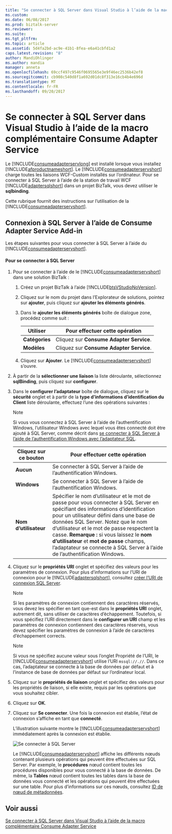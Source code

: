 ```yaml
---
title: "Se connecter à SQL Server dans Visual Studio à l’aide de la macro complémentaire Consume Adapter Service | Documents Microsoft"
ms.custom: 
ms.date: 06/08/2017
ms.prod: biztalk-server
ms.reviewer: 
ms.suite: 
ms.tgt_pltfrm: 
ms.topic: article
ms.assetid: 5d4fa2bd-ac9e-41b1-8fea-e6a41cbfd1a2
caps.latest.revision: "8"
author: MandiOhlinger
ms.author: mandia
manager: anneta
ms.openlocfilehash: 69ccf497c9546f0695565e3e9f46ec2536b42ef8
ms.sourcegitcommit: cb908c540d8f1a692d01dc8f313e16cb4b4e696d
ms.translationtype: MT
ms.contentlocale: fr-FR
ms.lasthandoff: 09/20/2017
---
```

# <a name="connect-to-sql-server-in-visual-studio-using-the-consume-adapter-service-add-in"></a>Se connecter à SQL Server dans Visual Studio à l’aide de la macro complémentaire Consume Adapter Service
Le [!INCLUDE[consumeadapterservlong](../../includes/consumeadapterservlong-md.md)] est installé lorsque vous installez [!INCLUDE[afproductnameshort](../../includes/afproductnameshort-md.md)]. Le [!INCLUDE[consumeadapterservshort](../../includes/consumeadapterservshort-md.md)] charge toutes les liaisons WCF-Custom installés sur l’ordinateur. Pour se connecter à SQL Server à l’aide de la station de travail WCF [!INCLUDE[adaptersqlshort](../../includes/adaptersqlshort-md.md)] dans un projet BizTalk, vous devez utiliser le **sqlbinding**.  
  
 Cette rubrique fournit des instructions sur l’utilisation de la [!INCLUDE[consumeadapterservshort](../../includes/consumeadapterservshort-md.md)].  
  
## <a name="connecting-to-sql-server-using-consume-adapter-service-add-in"></a>Connexion à SQL Server à l’aide de Consume Adapter Service Add-in  
 Les étapes suivantes pour vous connecter à SQL Server à l’aide du [!INCLUDE[consumeadapterservshort](../../includes/consumeadapterservshort-md.md)].  
  
#### <a name="to-connect-to-sql-server"></a>Pour se connecter à SQL Server  
  
1.  Pour se connecter à l’aide de le [!INCLUDE[consumeadapterservshort](../../includes/consumeadapterservshort-md.md)] dans une solution BizTalk :  
  
    1.  Créez un projet BizTalk à l’aide [!INCLUDE[btsVStudioNoVersion](../../includes/btsvstudionoversion-md.md)].  
  
    2.  Cliquez sur le nom du projet dans l’Explorateur de solutions, pointez sur **ajouter**, puis cliquez sur **ajouter les éléments générés**.  
  
    3.  Dans le **ajouter les éléments générés** boîte de dialogue zone, procédez comme suit :  
  
        |Utiliser|Pour effectuer cette opération|  
        |--------------|----------------|  
        |**Catégories**|Cliquez sur **Consume Adapter Service**.|  
        |**Modèles**|Cliquez sur **Consume Adapter Service**.|  
  
    4.  Cliquez sur **Ajouter**. Le [!INCLUDE[consumeadapterservshort](../../includes/consumeadapterservshort-md.md)] s’ouvre.  
  
2.  À partir de la **sélectionner une liaison** la liste déroulante, sélectionnez **sqlBinding**, puis cliquez sur **configurer**.  
  
3.  Dans le **configurer l’adaptateur** boîte de dialogue, cliquez sur le **sécurité** onglet et à partir de la **type d’informations d’identification du Client** liste déroulante, effectuez l’une des opérations suivantes :  
  
    > [!NOTE]
    >  Si vous vous connectez à SQL Server à l’aide de l’authentification Windows, l’utilisateur Windows avec lequel vous êtes connecté doit être ajouté à SQL Server, comme décrit dans [se connecter à SQL Server à l’aide de l’authentification Windows avec l’adaptateur SQL](../../adapters-and-accelerators/adapter-sql/connect-to-sql-server-using-windows-authentication-with-the-sql-adapter.md).  
  
    |Cliquez sur ce bouton|Pour effectuer cette opération|  
    |----------------|----------------|  
    |**Aucun**|Se connecter à SQL Server à l’aide de l’authentification Windows.|  
    |**Windows**|Se connecter à SQL Server à l’aide de l’authentification Windows.|  
    |**Nom d’utilisateur**|Spécifier le nom d’utilisateur et le mot de passe pour vous connecter à SQL Server en spécifiant des informations d’identification pour un utilisateur défini dans une base de données SQL Server. Notez que le nom d’utilisateur et le mot de passe respectent la casse. **Remarque :** si vous laissez le **nom d’utilisateur** et **mot de passe** champs, l’adaptateur se connecte à SQL Server à l’aide de l’authentification Windows.|  
  
4.  Cliquez sur le **propriétés URI** onglet et spécifiez des valeurs pour les paramètres de connexion. Pour plus d’informations sur l’URI de connexion pour le [!INCLUDE[adaptersqlshort](../../includes/adaptersqlshort-md.md)], consultez [créer l’URI de connexion SQL Server](../../adapters-and-accelerators/adapter-sql/create-the-sql-server-connection-uri.md).  
  
    > [!NOTE]
    >  Si les paramètres de connexion contiennent des caractères réservés, vous devez les spécifier en tant que-est dans le **propriétés URI** onglet, autrement dit, sans utiliser de caractères d’échappement. Toutefois, si vous spécifiez l’URI directement dans le **configurer un URI** champ et les paramètres de connexion contiennent des caractères réservés, vous devez spécifier les paramètres de connexion à l’aide de caractères d’échappement corrects.  
  
    > [!NOTE]
    >  Si vous ne spécifiez aucune valeur sous l’onglet Propriété de l’URI, le [!INCLUDE[consumeadapterservshort](../../includes/consumeadapterservshort-md.md)] utilise l’URI `mssql://.//`. Dans ce cas, l’adaptateur se connecte à la base de données par défaut et à l’instance de base de données par défaut sur l’ordinateur local.  
  
5.  Cliquez sur le **propriétés de liaison** onglet et spécifiez des valeurs pour les propriétés de liaison, si elle existe, requis par les opérations que vous souhaitez cibler.  
  
6.  Cliquez sur **OK**.  
  
7.  Cliquez sur **Se connecter**. Une fois la connexion est établie, l’état de connexion s’affiche en tant que **connecté**.  
  
     L’illustration suivante montre le [!INCLUDE[consumeadapterservshort](../../includes/consumeadapterservshort-md.md)] immédiatement après la connexion est établie.  
  
     ![Se connecter à SQL Server](../../adapters-and-accelerators/adapter-sql/media/661adb8a-5050-44d5-8db8-fdf0fe530b40.gif "661adb8a-5050-44d5-8db8-fdf0fe530b40")  
  
     Le [!INCLUDE[consumeadapterservshort](../../includes/consumeadapterservshort-md.md)] affiche les différents nœuds contenant plusieurs opérations qui peuvent être effectuées sur SQL Server. Par exemple, le **procédures** nœud contient toutes les procédures disponibles pour vous connecté à la base de données. De même, la **Tables** nœud contient toutes les tables dans la base de données vous connecté et les opérations qui peuvent être effectuées sur une table. Pour plus d’informations sur ces nœuds, consultez [ID de nœud de métadonnées](../../adapters-and-accelerators/adapter-sql/metadata-node-ids2.md).  
  
## <a name="see-also"></a>Voir aussi  
 [Se connecter à SQL Server dans Visual Studio à l’aide de la macro complémentaire Consume Adapter Service](../../adapters-and-accelerators/adapter-sql/connect-to-sql-server-in-visual-studio-using-the-consume-adapter-service-add-in.md)
